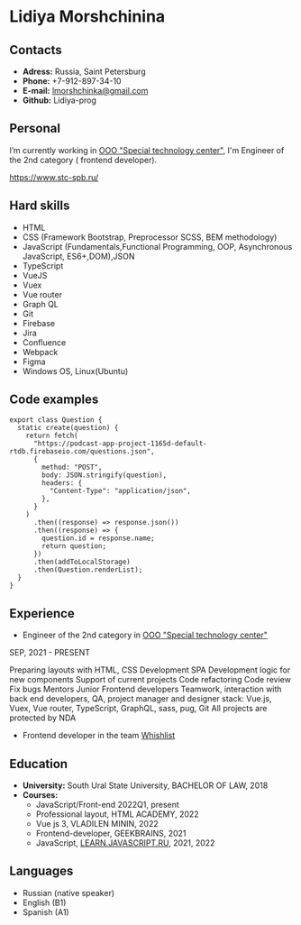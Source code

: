 # Lidiya Morshchinina

## Contacts

* **Adress:** Russia, Saint Petersburg
* **Phone:** +7-912-897-34-10
* **E-mail:** lmorshchinka@gmail.com
* **Github:** Lidiya-prog

## Personal

I’m currently working in [OOO "Special technology center"](https://www.stc-spb.ru/),  I'm Engineer of the 2nd category ( frontend developer).

https://www.stc-spb.ru/

## Hard skills

* HTML
* CSS (Framework Bootstrap, Preprocessor SCSS, BEM methodology)
* JavaScript (Fundamentals,Functional Programming, OOP, Asynchronous JavaScript, ES6+,DOM),JSON
* TypeScript
* VueJS
* Vuex
* Vue router 
* Graph QL
* Git
* Firebase
* Jira
* Confluence
* Webpack
* Figma
* Windows OS, Linux(Ubuntu)

## Code examples

```
export class Question {
  static create(question) {
    return fetch(
      "https://podcast-app-project-1165d-default-rtdb.firebaseio.com/questions.json",
      {
        method: "POST",
        body: JSON.stringify(question),
        headers: {
          "Content-Type": "application/json",
        },
      }
    )
      .then((response) => response.json())
      .then((response) => {
        question.id = response.name;
        return question;
      })
      .then(addToLocalStorage)
      .then(Question.renderList);
  }
}
```

## Experience

* Engineer of the 2nd category in
[OOO "Special technology center"](https://www.stc-spb.ru/)

SEP, 2021 - PRESENT

Preparing layouts with HTML, CSS Development SPA
Development logic for new components Support of current projects
Code refactoring
Code review
Fix bugs
Mentors Junior Frontend developers
Teamwork, interaction with back end developers, QA, project manager and designer
stack: Vue.js, Vuex, Vue router, TypeScript, GraphQL, sass, pug, Git All projects are protected by NDA

* Frontend developer in the team [Whishlist](https://wishlist.shefer.dev/#/)

## Education

* **University:** South Ural State University,
BACHELOR OF LAW, 2018
* **Courses:**
    - JavaScript/Front-end 2022Q1, present
    - Professional layout, HTML ACADEMY, 2022
    - Vue js 3, VLADILEN MININ, 2022
    - Frontend-developer, GEEKBRAINS, 2021
    - JavaScript, [LEARN.JAVASCRIPT.RU](https://learn.javascript.ru/), 2021, 2022


## Languages

* Russian (native speaker)
* English (B1)
* Spanish (A1)




